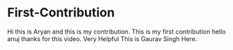 # First-Contribution
Hi this is Aryan and this is my contribution.
This is my first contribution
hello anuj thanks for this video. Very Helpful
This is Gaurav Singh Here.
